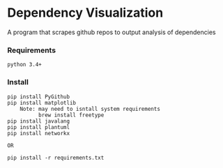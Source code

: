 # Dependency Visualization
A program that scrapes github repos to output analysis of dependencies
### Requirements
```
python 3.4+
```
### Install
```
pip install PyGithub
pip install matplotlib
    Note: may need to isntall system requirements 
          brew install freetype
pip install javalang
pip install plantuml
pip install networkx

OR

pip install -r requirements.txt
```
